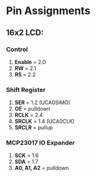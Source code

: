 # Pin Assignments

## 16x2 LCD:

### Control
1) **Enable** = 2.0
2) **RW** = 2.1
3) **RS** = 2.2

### Shift Register
1) **SER** = 1.2 (UCA0SIMO)
2) **OE** = pulldown
3) **RCLK** = 2.4
4) **SRCLK** = 1.4 (UCA0CLK)
5) **SRCLR** = pullup

### MCP23017 IO Expander
1) **SCK** = 1.6 
2) **SDA** = 1.7
3) **A0, A1, A2** = pulldown